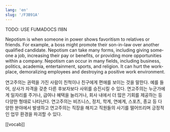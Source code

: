```yaml
---
lang: 'en'
slug: '/F3B91A'
---
```



TODO: USE FUMADOCS I18N

<div lang='en-US'>

Nepotism is when someone in power shows favoritism to relatives or friends. For example, a boss might promote their son-in-law over another qualified candidate. Nepotism can take many forms, including giving someone a job, increasing their pay or benefits, or providing more opportunities within a company. Nepotism can occur in many fields, including business, politics, academia, entertainment, sports, and religion. It can hurt the workplace, demoralizing employees and destroying a positive work environment.

</div>


<div lang='ko-KR'>

연고주의는 권력을 가진 사람이 친척이나 친구에게 편애를 보이는 것을 말한다. 예를 들어, 상사가 자격을 갖춘 다른 후보자보다 사위를 승진시킬 수 있다. 연고주의는 누군가에게 일자리를 주거나, 급여나 혜택을 늘리거나, 회사 내에서 더 많은 기회를 제공하는 등 다양한 형태로 나타난다. 연고주의는 비즈니스, 정치, 학계, 연예계, 스포츠, 종교 등 다양한 분야에서 발생하고 연고주의는 직장을 해치고 직원들의 사기를 떨어뜨리며 긍정적인 업무 환경을 파괴할 수 있다.

</div>


[[vocab]]
